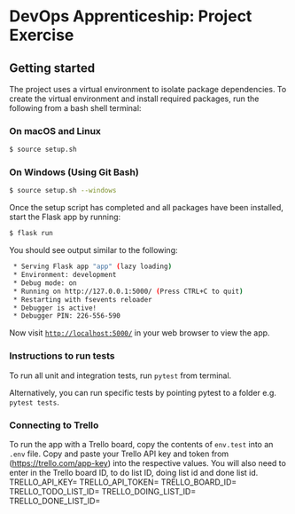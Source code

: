 # DevOps Apprenticeship: Project Exercise

## Getting started

The project uses a virtual environment to isolate package dependencies. To create the virtual environment and install required packages, run the following from a bash shell terminal:

### On macOS and Linux
```bash
$ source setup.sh
```
### On Windows (Using Git Bash)
```bash
$ source setup.sh --windows
```

Once the setup script has completed and all packages have been installed, start the Flask app by running:
```bash
$ flask run
```

You should see output similar to the following:
```bash
 * Serving Flask app "app" (lazy loading)
 * Environment: development
 * Debug mode: on
 * Running on http://127.0.0.1:5000/ (Press CTRL+C to quit)
 * Restarting with fsevents reloader
 * Debugger is active!
 * Debugger PIN: 226-556-590
```
Now visit [`http://localhost:5000/`](http://localhost:5000/) in your web browser to view the app.

### Instructions to run tests

To run all unit and integration tests, run `pytest` from terminal.

Alternatively, you can run specific tests by pointing 
pytest to a folder e.g. `pytest tests`.

### Connecting to Trello

To run the app with a Trello board, copy the contents of `env.test` into an `.env` file. 
Copy and paste your Trello API key and token from (https://trello.com/app-key) into the respective values.
You will also need to enter in the Trello board ID, to do list ID, doing list id and done list id.
TRELLO_API_KEY=
TRELLO_API_TOKEN=
TRELLO_BOARD_ID=
TRELLO_TODO_LIST_ID=
TRELLO_DOING_LIST_ID=
TRELLO_DONE_LIST_ID=